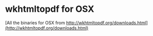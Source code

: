 # wkhtmltopdf for OSX

[All the binaries for OSX from http://wkhtmltopdf.org/downloads.html](http://wkhtmltopdf.org/downloads.html)